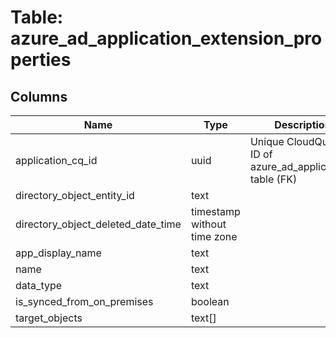 
# Table: azure_ad_application_extension_properties

## Columns
| Name        | Type           | Description  |
| ------------- | ------------- | -----  |
|application_cq_id|uuid|Unique CloudQuery ID of azure_ad_applications table (FK)|
|directory_object_entity_id|text||
|directory_object_deleted_date_time|timestamp without time zone||
|app_display_name|text||
|name|text||
|data_type|text||
|is_synced_from_on_premises|boolean||
|target_objects|text[]||
